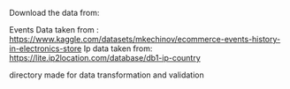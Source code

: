 Download the data from:

Events Data taken from : https://www.kaggle.com/datasets/mkechinov/ecommerce-events-history-in-electronics-store
Ip data taken from: https://lite.ip2location.com/database/db1-ip-country

directory made for data transformation and validation